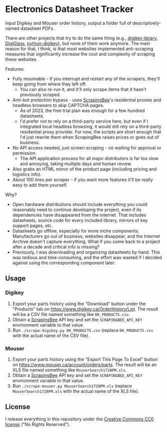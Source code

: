 Electronics Datasheet Tracker
=============================

Input Digikey and Mouser order history, output a folder full of descriptively-named datasheet PDFs.

There are other projects that try to do the same thing (e.g., [digikey library](https://github.com/reinderien/digikey), [DigiGlass](https://github.com/mplewis/digiglass), [python-digikey](https://github.com/forrestv/python-digikey)), but none of them work anymore. The main reason for that, I think, is that most websites implemented anti-scraping measures that significantly increase the cost and complexity of scraping these websites.

Features:

* Fully resumable - if you interrupt and restart any of the scrapers, they'll keep going from where they left off.
    * You can also re-run it, and it'll only scrape items that it hasn't previously scraped.
* Anti-bot protection bypass - uses [ScrapingBee](https://www.scrapingbee.com/)'s residential proxies and headless browsers to skip CAPTCHA pages.
    * As of 2023, the free trial plan was enough for a few hundred datasheets.
    * I'd prefer not to rely on a third-party service here, but even if I integrated local headless browsing, it would still rely on a third-party residential proxy provider. For now, the scripts are short enough that I'd just rewrite them when ScrapingBee raises prices or goes out of business.
* No API access needed, just screen scraping - no waiting for approval or permission.
    * The API application process for all major distributors is far too slow and annoying, taking multiple days and human review.
* Also grabs an HTML mirror of the product page (including pricing and logistics info).
* About 100 lines per scraper - if you want more features it'll be really easy to add them yourself.

Why?

* Open hardware distributions should include everything you could reasonably need to continue developing the project, even if its dependencies have disappeared from the internet. That includes datasheets, source code for every included library, mirrors of key support pages, etc.
* Datasheets go offline, especially for more niche components. Manufacturers go out of business, websites disappear, and the Internet Archive doesn't capture everything. What if you come back to a project after a decade and critical info is missing?
* Previously, I was downloading and organizing datasheets by hand. This was tedious and time-consuming, and the effort was wasted if I decided against using the corresponding component later.

Usage
-----

### Digikey

1. Export your parts history using the "Download" button under the "Products" tab on https://www.digikey.ca/OrderHistory/List. The result will be a CSV file named something like `DK_PRODUCTS.csv`.
2. Obtain a [ScrapingBee](https://www.scrapingbee.com/) API key and set the `SCRAPINGBEE_API_KEY` environment variable to that value.
3. Run `./scrape-digikey.py DK_PRODUCTS.csv` (replace `DK_PRODUCTS.csv` with the actual name of the CSV file).

### Mouser

1. Export your parts history using the "Export This Page To Excel" button on https://www.mouser.ca/account/orders/parts. The result will be an XLS file named something like `MouserSearch1728PM.xls`.
2. Obtain a [ScrapingBee](https://www.scrapingbee.com/) API key and set the `SCRAPINGBEE_API_KEY` environment variable to that value.
3. Run `./scrape-mouser.py MouserSearch1728PM.xls` (replace `MouserSearch1728PM.xls` with the actual name of the XLS file).

License
-------

I release everything in this repository under the [Creative Commons CC0 license](https://creativecommons.org/public-domain/cc0/) ("No Rights Reserved").

